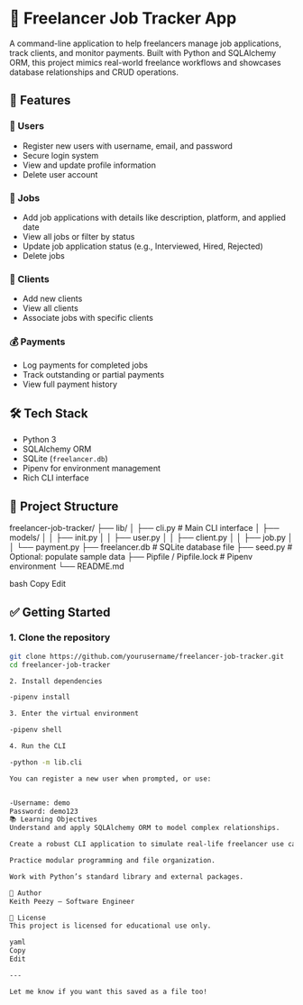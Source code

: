 # 💼 Freelancer Job Tracker App

A command-line application to help freelancers manage job applications, track clients, and monitor payments. Built with Python and SQLAlchemy ORM, this project mimics real-world freelance workflows and showcases database relationships and CRUD operations.

## 🚀 Features

### 👤 Users
- Register new users with username, email, and password
- Secure login system
- View and update profile information
- Delete user account

### 💼 Jobs
- Add job applications with details like description, platform, and applied date
- View all jobs or filter by status
- Update job application status (e.g., Interviewed, Hired, Rejected)
- Delete jobs

### 🏢 Clients
- Add new clients
- View all clients
- Associate jobs with specific clients

### 💰 Payments
- Log payments for completed jobs
- Track outstanding or partial payments
- View full payment history

## 🛠 Tech Stack

- Python 3
- SQLAlchemy ORM
- SQLite (`freelancer.db`)
- Pipenv for environment management
- Rich CLI interface

## 📁 Project Structure

freelancer-job-tracker/
├── lib/
│ ├── cli.py # Main CLI interface
│ ├── models/
│ │ ├── init.py
│ │ ├── user.py
│ │ ├── client.py
│ │ ├── job.py
│ │ └── payment.py
├── freelancer.db # SQLite database file
├── seed.py # Optional: populate sample data
├── Pipfile / Pipfile.lock # Pipenv environment
└── README.md

bash
Copy
Edit

## ✅ Getting Started

### 1. Clone the repository
```bash
git clone https://github.com/yourusername/freelancer-job-tracker.git
cd freelancer-job-tracker

2. Install dependencies

-pipenv install

3. Enter the virtual environment

-pipenv shell

4. Run the CLI

-python -m lib.cli

You can register a new user when prompted, or use:


-Username: demo
Password: demo123
📚 Learning Objectives
Understand and apply SQLAlchemy ORM to model complex relationships.

Create a robust CLI application to simulate real-life freelancer use cases.

Practice modular programming and file organization.

Work with Python’s standard library and external packages.

🧠 Author
Keith Peezy — Software Engineer

📜 License
This project is licensed for educational use only.

yaml
Copy
Edit

---

Let me know if you want this saved as a file too!









